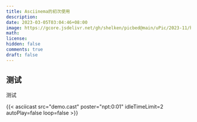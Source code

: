 ```yaml
---
title: Asciinema的初次使用
description: 
date: 2023-03-05T03:04:46+08:00
image: https://gcore.jsdelivr.net/gh/shelken/picbed@main/uPic/2023-11/hqH7rN.png
math: 
license: 
hidden: false
comments: true
draft: false
---
```


## 测试

测试


{{< asciicast src="demo.cast" poster="npt:0:01" idleTimeLimit=2 autoPlay=false loop=false >}}